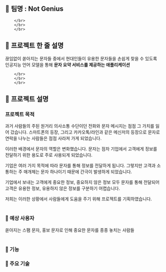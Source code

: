 ## 🧠 팀명 : Not Genius

        </br>
        </br>
        </br>

## 📝 프로젝트 한 줄 설명
끊임없이 쏟아지는 문자들 중에서 현대인들이 유용한 문자들을 손쉽게 찾을 수 있도록 인공지능 언어 모델을 통해 __문자 요약 서비스를 제공하는 애플리케이션__

        </br>
        </br>
        </br>

## 📱 프로젝트 설명
### 프로젝트 목적
과거 사람들의 주된 원거리 의사소통 수단이던 전화와 문자 메시지는 점점 그 가치를 잃어 갔습니다. 스마트폰의 등장, 그리고 카카오톡/라인과 같은 메신저의 등장으로 문자로 연락을 나누는 사람들은 점점 사라져 가게 되었습니다.

이러한 배경에서 문자의 역할은 변화했습니다. 문자는 점차 기업에서 고객에게 정보를 전달하기 위한 용도로 주로 사용되게 되었습니다.

기업은 여러 가지 목적에 따라 문자를 통해 정보를 전달하게 됩니다. 그렇지만 고객과 소통하는 주 매개체는 문자 하나이기 때문에 간극이 발생하게 되었습니다.

기업에서 보내는 고객에게 중요한 정보, 중요하지 않은 정보 모두 문자를 통해 전달되어 고객은 유용한 정보, 유용하지 않은 정보를 구분하기 어렵습니다.

저희는 이러한 상황에서 사람들에게 도움을 주기 위해 프로젝트를 기획하였습니다.
        </br>
        </br>

### 🙋 예상 사용자
쏟아지는 스팸 문자, 홍보 문자로 인해 중요한 문자를 종종 놓치는 사람들
        </br>
        </br>

### 🔧 기능

### 🦾 주요 기술